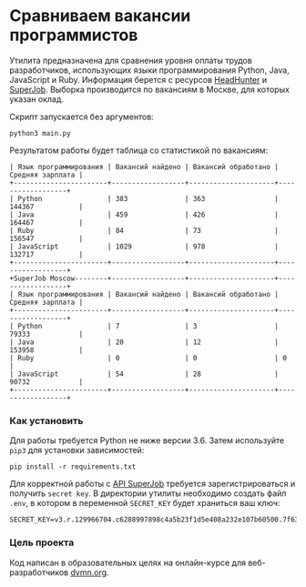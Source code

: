 # Сравниваем вакансии программистов

Утилита предназначена для сравнения уровня оплаты трудов разработчиков, 
использующих языки программирования Python, Java, JavaScript и Ruby. Информация берется с ресурсов 
[HeadHunter](https://hh.ru/) и [SuperJob](https://www.superjob.ru/). Выборка производится 
по вакансиям в Москве, для которых указан оклад.

Скрипт запускается без аргументов:
```
python3 main.py
```
Результатом работы будет таблица со статистикой по вакансиям:
```editorconfig
| Язык программирования | Вакансий найдено | Вакансий обработано | Средняя зарплата |
+-----------------------+------------------+---------------------+------------------+
| Python                | 383              | 363                 | 144367           |
| Java                  | 459              | 426                 | 164467           |
| Ruby                  | 84               | 73                  | 156547           |
| JavaScript            | 1029             | 978                 | 132717           |
+-----------------------+------------------+---------------------+------------------+
+SuperJob Moscow--------+------------------+---------------------+------------------+
| Язык программирования | Вакансий найдено | Вакансий обработано | Средняя зарплата |
+-----------------------+------------------+---------------------+------------------+
| Python                | 7                | 3                   | 79333            |
| Java                  | 20               | 12                  | 153958           |
| Ruby                  | 0                | 0                   | 0                |
| JavaScript            | 54               | 28                  | 90732            |
+-----------------------+------------------+---------------------+------------------+
```
### Как установить

Для работы требуется Python не ниже версии 3.6.
Затем используйте `pip3`  для установки зависимостей:
```
pip install -r requirements.txt
```
Для корректной работы с [API SuperJob](https://api.superjob.ru/) требуется зарегистрироваться и получить
`secret key`.
В директории утилиты необходимо создать файл `.env`, в котором в переменной `SECRET_KEY` будет храниться 
ваш ключ:
```editorconfig
SECRET_KEY=v3.r.129966704.c6288997898c4a5b23f1d5e408a232e107b60500.7f63760d1b19c9195e068c658188d0cb8e35e345
```

### Цель проекта

Код написан в образовательных целях на онлайн-курсе для веб-разработчиков [dvmn.org](https://dvmn.org/).